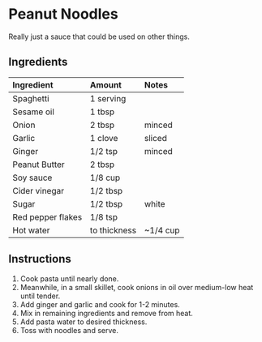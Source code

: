 Peanut Noodles
==============

Really just a sauce that could be used on other things.

Ingredients
-----------

| Ingredient        | Amount       | Notes    |
|:------------------|:-------------|:---------|
| Spaghetti         | 1 serving    |          |
| Sesame oil        | 1 tbsp       |          |
| Onion             | 2 tbsp       | minced   |
| Garlic            | 1 clove      | sliced   |
| Ginger            | 1/2 tsp      | minced   |
| Peanut Butter     | 2 tbsp       |          |
| Soy sauce         | 1/8 cup      |          |
| Cider vinegar     | 1/2 tbsp     |          |
| Sugar             | 1/2 tbsp     | white    |
| Red pepper flakes | 1/8 tsp      |          |
| Hot water         | to thickness | ~1/4 cup |


Instructions
------------

1. Cook pasta until nearly done.
2. Meanwhile, in a small skillet, cook onions in oil over medium-low heat until tender.
3. Add ginger and garlic and cook for 1-2 minutes.
4. Mix in remaining ingredients and remove from heat.
5. Add pasta water to desired thickness.
6. Toss with noodles and serve.
